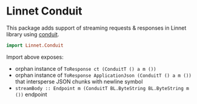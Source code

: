 # Linnet Conduit

This package adds support of streaming requests & responses in Linnet library
using [conduit](http://hackage.haskell.org/package/conduit).


```haskell
import Linnet.Conduit
```

Import above exposes:
- orphan instance of `ToResponse ct (ConduitT () a m ())`
- orphan instance of `ToResponse ApplicationJson (ConduitT () a m ())` that intersperse JSON chunks
with newline symbol
- `streamBody :: Endpoint m (ConduitT BL.ByteString BL.ByteString m ())` endpoint